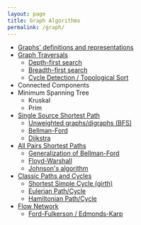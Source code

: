 ```yaml
---
layout: page
title: Graph Algorithms
permalink: /graph/
---
```


* <a href="/defs/"> Graphs' definitions and representations </a>
* <a href="/traversal/"> Graph Traversals </a>
  * <a href="/dfs/"> Depth-first search </a>
  * <a href="/bfs/"> Breadth-first search </a>
  * <a href="/cycle_topo/"> Cycle Detection / Topological Sort </a>
* Connected Components
* Minimum Spanning Tree
  * Kruskal
  * Prim
* <a href="/sssp/"> Single Source Shortest Path </a>
  * <a href="/sssp_bfs/"> Unweighted graphs/digraphs (BFS) </a>
  * <a href="/sssp_bellman_ford/"> Bellman-Ford </a>
  * <a href="/sssp_dijkstra/"> Dijkstra </a>
* <a href="/apsp/"> All Pairs Shortest Paths </a>
  * <a href="/apsp_generalized_bellman_ford/"> Generalization of Bellman-Ford </a>
  * <a href="/apsp_floyd_warshall/"> Floyd-Warshall </a>
  * <a href="/apsp_johnson/"> Johnson's algorithm </a>
* <a href="/cpc_classic_paths_cycles/"> Classic Paths and Cycles </a>
  * <a href="/cpc_girth/"> Shortest Simple Cycle (girth) </a>
  * <a href="/cpc_eulerian/"> Eulerian Path/Cycle </a>
  * <a href="/cpc_hamiltonian/"> Hamiltonian Path/Cycle </a>
* <a href="/nf_flows_net/"> Flow Network </a>
  * <a href="/nf_fulkerson_karp/"> Ford-Fulkerson / Edmonds-Karp </a>